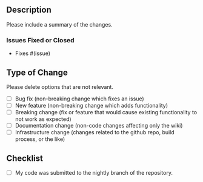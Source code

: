 ## Description

Please include a summary of the changes.

### Issues Fixed or Closed

- Fixes #(issue)

## Type of Change

Please delete options that are not relevant.

- [ ] Bug fix (non-breaking change which fixes an issue)
- [ ] New feature (non-breaking change which adds functionality)
- [ ] Breaking change (fix or feature that would cause existing functionality to not work as expected)
- [ ] Documentation change (non-code changes affecting only the wiki)
- [ ] Infrastructure change (changes related to the github repo, build process, or the like)

## Checklist

- [ ] My code was submitted to the nightly branch of the repository.
